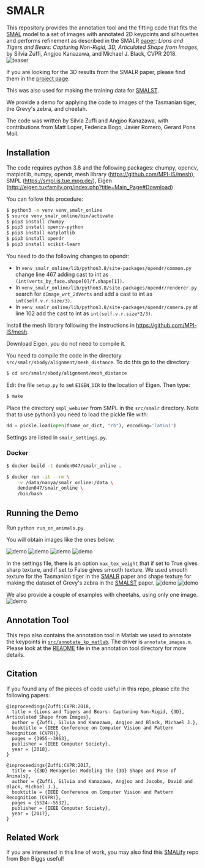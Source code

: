 # SMALR

This repository provides the annotation tool and the fitting code that fits the [SMAL](http://smal.is.tue.mpg.de/) model to a set of images with annotated 2D keypoints and silhouettes and performs refinement as described in the SMALR [paper]((http://files.is.tue.mpg.de/black/papers/zuffiCVPR2018.pdf)): _Lions and Tigers and Bears: Capturing Non-Rigid, 3D, Articulated Shape from Images_, by Silvia Zuffi, Angjoo Kanazawa, and Michael J. Black, CVPR 2018.
![teaser](./images/SMALR.png)


If you are looking for the 3D results from the SMALR paper, please find them in the [project page](http://smalr.is.tue.mpg.de/).

This was also used for making the training data for [SMALST](https://github.com/silviazuffi/smalst).

We provide a demo for applying the code to images of the Tasmanian tiger, the Grevy's zebra, and cheetah.

The code was written by Silvia Zuffi and Angjoo Kanazawa, with contributions from Matt Loper, Federica Bogo, Javier Romero, Gerard Pons Moll.

## Installation
The code requires python 3.8 and the following packages:
chumpy,
opencv,
matplotlib,
numpy,
opendr,
mesh library (https://github.com/MPI-IS/mesh),
SMPL (https://smpl.is.tue.mpg.de/),
Eigen (http://eigen.tuxfamily.org/index.php?title=Main_Page#Download)

You can follow this procedure:
```bash
$ python3 -m venv venv_smalr_online
$ source venv_smalr_online/bin/activate
$ pip3 install chumpy
$ pip3 install opencv-python
$ pip3 install matplotlib
$ pip3 install opendr
$ pip3 install scikit-learn
```
You need to do the following changes to opendr:
- In `venv_smalr_online/lib/python3.8/site-packages/opendr/common.py` change line 467 adding cast to int as `(int(verts_by_face.shape[0]/f.shape[1])`.
- In `venv_smalr_online/lib/python3.8/site-packages/opendr/renderer.py` search for `dImage_wrt_2dVerts` and add a cast to int as `int(self.v.r.size/3)`.
- In `venv_smalr_online/lib/python3.8/site-packages/opendr/camera.py` at line 102 add the cast to int as `int(self.v.r.size*2/3)`.

Install the mesh library following the instructions in https://github.com/MPI-IS/mesh.

Download Eigen, you do not need to compile it.

You need to compile the code in the directory `src/smalr/sbody/alignment/mesh_distance`.
To do this go to the directory:
```bash
$ cd src/smalr/sbody/alignment/mesh_distance
```
Edit the file `setup.py` to set `EIGEN_DIR` to the location of Eigen. Then type:
```bash
$ make
```

Place the directory `smpl_webuser` from SMPL in the `src/smalr` directory. Note that to use python3 you need to load the pickle file with:
```python
dd = pickle.load(open(fname_or_dict, "rb"), encoding='latin1')
```
Settings are listed in `smalr_settings.py`.

### Docker

```bash
$ docker build -t denden047/smalr_online .
```

```bash
$ docker run -it --rm \
    -v /data/naoya/smalr_online:/data \
    denden047/smalr_online \
    /bin/bash
```

<!-- Due to [bugs of OpenDR](https://github.com/mattloper/opendr/pull/36), you need to replace:
- line 102 in `/usr/local/lib/python3.8/site-packages/opendr/camera.py` to `np.repeat(np.arange(self.v.r.size*2//3), 3)`.
- line 467 in `/usr/local/lib/python3.8/site-packages/opendr/common.py` to `vc_by_face = np.asarray(np.tile(np.eye(3)[:f.shape[1], :], (verts_by_face.shape[0]//f.shape[1], 1)), order='C')`.
- line 177 in `/usr/local/lib/python3.8/site-packages/opendr/common.py` to `result = sp.csc_matrix((data, ij), shape=(int(image_width*image_height*n_channels), int(num_verts*2)))`. -->

## Running the Demo

Run `python run_on_animals.py`.

You will obtain images like the ones below:

![demo](./images/frame7584_v_opt.png)
![demo](./images/frame7181_v_opt.png)
![demo](./images/frame0000_v_opt.png)
![demo](./images/frame0002_v_opt.png)


In the settings file, there is an option `max_tex_weight` that if set to True gives sharp texture, and if set to False gives smooth texture.
We used smooth texture for the Tasmanian tiger in the [SMALR](http://smalr.is.tue.mpg.de/) paper and shape texture for making the dataset of Grevy's zebra in the
[SMALST](https://github.com/silviazuffi/smalst) paper.
![demo](./images/ttiger.png)
![demo](./images/gzebra.png)

We also provide a couple of examples with cheetahs, using only one image.
![demo](./images/cheetahs.png)

## Annotation Tool
This repo also contains the annotation tool in Matlab we used to annotate the keypoints in [`src/annotate_kp_matlab`](./src/annotate_kp_matlab). The driver is `annotate_images.m`. Please look at the [README](./src/annotate_kp_matlab/README.md) file in the annotation tool directory for more details.

## Citation

If you found any of the pieces of code useful in this repo, please cite the following papers:

```
@inproceedings{Zuffi:CVPR:2018,
  title = {Lions and Tigers and Bears: Capturing Non-Rigid, {3D}, Articulated Shape from Images},
  author = {Zuffi, Silvia and Kanazawa, Angjoo and Black, Michael J.},
  booktitle = {IEEE Conference on Computer Vision and Pattern Recognition (CVPR)},
  pages = {3955--3963},
  publisher = {IEEE Computer Society},
  year = {2018}.
}

@inproceedings{Zuffi:CVPR:2017,
  title = {{3D} Menagerie: Modeling the {3D} Shape and Pose of Animals},
  author = {Zuffi, Silvia and Kanazawa, Angjoo and Jacobs, David and Black, Michael J.},
  booktitle = {IEEE Conference on Computer Vision and Pattern Recognition (CVPR)},
  pages = {5524--5532},
  publisher = {IEEE Computer Society},
  year = {2017},
}
```

## Related Work
If you are interested in this line of work, you may also find this [SMALify](https://github.com/benjiebob/SMALify) repo from Ben Biggs useful!
